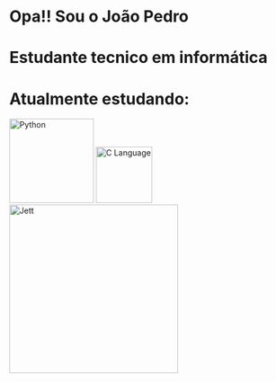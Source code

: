 # Opa!! Sou o João Pedro
# Estudante tecnico em informática
# Atualmente estudando:
<img src="https://www.python.org/static/community_logos/python-logo.png" alt="Python" width="150"/>
<img src="https://upload.wikimedia.org/wikipedia/commons/1/19/C_Logo.png" alt="C Language" width="100"/>

<div align="ringht">
<img src="https://media3.giphy.com/media/v1.Y2lkPTc5MGI3NjExdHgyMXdic3lqaGx5MGk4MmwwZjY1cW01NTVkZTdvem5ya3c3MXJqcCZlcD12MV9pbnRlcm5hbF9naWZfYnlfaWQmY3Q9cw/HuIiWZekURnZzBMAXK/giphy.gif" alt="Jett"  width="300"/>
</div>
